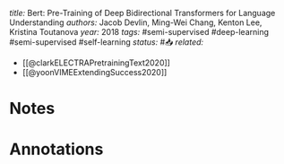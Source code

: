 *title:* Bert: Pre-Training of Deep Bidirectional Transformers for Language Understanding
*authors:* Jacob Devlin, Ming-Wei Chang, Kenton Lee, Kristina Toutanova
*year:* 2018
*tags:* #semi-supervised #deep-learning #semi-supervised #self-learning 
*status:* #📥
*related:*
- [[@clarkELECTRAPretrainingText2020]]
- [[@yoonVIMEExtendingSuccess2020]]
# Notes 

# Annotations